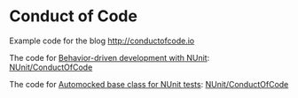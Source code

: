# Conduct of Code

Example code for the blog http://conductofcode.io

The code for [Behavior-driven development with NUnit](http://conductofcode.io/post/behavior-driven-development-with-nunit/): [NUnit/ConductOfCode](/hlaueriksson/ConductOfCode/tree/master/NUnit/ConductOfCode)

The code for [Automocked base class for NUnit tests](http://conductofcode.io/post/automocked-base-class-for-nunit-tests/): [NUnit/ConductOfCode](/hlaueriksson/ConductOfCode/tree/master/NUnit/ConductOfCode)
